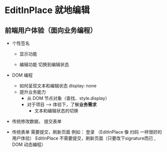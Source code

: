 # EditInPlace 就地编辑

## 前端用户体验（面向业务编程）
- 个性签名
   - 显示功能
        <p></p>
   - 编辑功能
        切换到编辑状态

- DOM 编程
   - 如何呈现文本和编辑状态
        display: none
   - 提升业务能力
       - 从 DOM 节点对象（查找、style.display）
       - 对于项目 --> 体验下，了解**业务需求**
           - 文本和编辑状态的切换

- 传统修改数据， 提交表单
- 传统表单 需要提交，刷新页面
    例如： 登录 （EditInPlace 像 扫码 一样很好的用户体验）
    EditInPlace 不需要提交，刷新页面（只要改下signature而已 , DOM 动态编程）